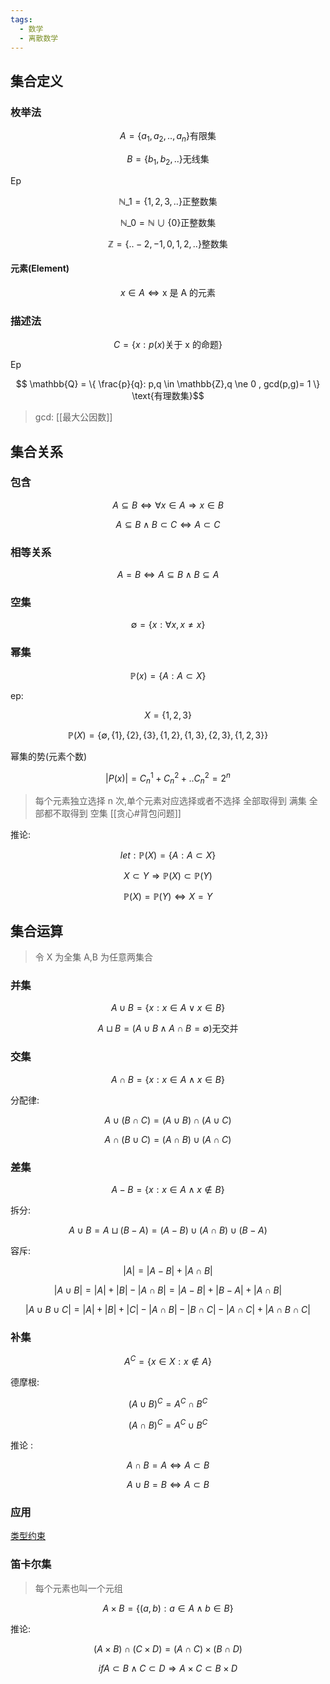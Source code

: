 ```yaml
---
tags:
  - 数学
  - 离散数学
---
```



## 集合定义

### 枚举法

$$ A = \{ a_1,a_2,..,a_n\} \text{有限集} $$

$$ B = \{ b_1,b_2,..\} \text{无线集} $$

Ep

$$ \mathbb{N}\_{1} = \{1,2,3,..\} \text{正整数集} $$

$$ \mathbb{N}\_{0} = \mathbb{N} \cup \{0\} \text{正整数集} $$

$$ \mathbb{Z} = \{..-2,-1, 0,1,2,..\} \text{整数集} $$

#### 元素(Element)

$$ x \in A \Longleftrightarrow \text{x 是 A 的元素}$$

### 描述法

$$ C = \{ x : p(x) \text{关于 x 的命题} \} $$

Ep

$$ \mathbb{Q} = \{ \frac{p}{q}: p,q \in \mathbb{Z},q \ne 0 , gcd(p,g)= 1 \} \text{有理数集}$$

> gcd: [[最大公因数]]

## 集合关系

### 包含

$$ A \subseteq B \Leftrightarrow \forall x \in A \Longrightarrow x \in B $$

$$ A \subseteq B \land B \subset C \Leftrightarrow A \subset C $$

### 相等关系

$$ A = B \Longleftrightarrow A \subseteq B \land B \subseteq A $$

### 空集

$$ \emptyset = \{ x : \forall x , x \ne x \} $$

### 幂集

$$ \mathbb{P}(x) = \{ A : A \subset X \} $$

ep:

$$X = \{1,2,3\}$$

$$\mathbb{P}(X) = \{ \emptyset, \{1\},\{2\},\{3\},\{1,2\},\{1,3\},\{2,3\},\{1,2,3\} \}$$

幂集的势(元素个数)

$$ |P(x)| = C^1_n + C^2_n + .. C^2_n = 2^n $$

> 每个元素独立选择 n 次,单个元素对应选择或者不选择
> 全部取得到 满集 全部都不取得到 空集
> [[贪心#背包问题]]

推论:

$$ let: \mathbb{P}(X) = \{ A : A \subset X \} $$

$$ X \subset Y \Longrightarrow \mathbb{P}(X) \subset \mathbb{P}(Y) $$

$$ \mathbb{P}(X) = \mathbb{P}(Y) \Longleftrightarrow X = Y $$

## 集合运算

> 令 X 为全集 A,B 为任意两集合

### 并集

$$ A \cup B = \{ x : x \in A \lor x \in B \}$$

$$ A \sqcup B = ( A \cup B \land A \cap B = \emptyset ) \text{无交并}$$

### 交集

$$ A \cap B = \{ x : x \in A \land x \in B \}$$

分配律:

$$ A \cup (B \cap C) = (A \cup B) \cap (A \cup C) $$

$$ A \cap (B \cup C) = (A \cap B) \cup (A \cap C) $$

### 差集

$$ A - B = \{ x: x \in A \land x \notin B \} $$

拆分:

$$ A \cup B = A \sqcup ( B - A) = (A-B) \cup (A \cap B) \cup (B-A) $$

容斥:

$$ | A | = | A - B | + | A \cap B | $$

$$ | A \cup B | = | A | + | B | - |A \cap B |= | A - B | + | B - A | + | A \cap B | $$

$$ | A \cup B \cup C | = | A | + | B | + | C | - | A \cap B |- | B \cap C |- | A \cap C | + | A \cap B \cap C | $$

### 补集

$$ A^{C} = \{ x \in X: x\notin A\} $$

德摩根:

$$ (A \cup B)^{C} = A^C \cap B^C $$

$$ (A \cap B)^{C} = A^C \cup B^C $$

推论 :

$$ A \cap B = A \Longleftrightarrow A \subset B $$

$$ A \cup B = B \Longleftrightarrow A \subset B $$


### 应用
[类型约束](./TypeScript-集合与类型.md#类型的集合定义)

### 笛卡尔集

> 每个元素也叫一个元组

$$ A \times B = \{ (a,b) : a \in A \land b \in B \} $$

推论:

$$ ( A \times B ) \cap (C \times D) = (A \cap C) \times (B \cap D) $$

$$ if A \subset B \land C \subset D \Longrightarrow A \times C \subset B \times D $$
